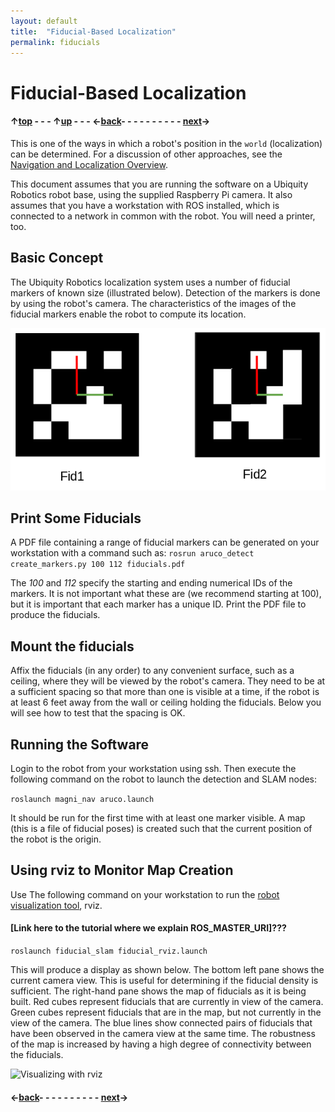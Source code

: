 ```yaml
---
layout: default
title:  "Fiducial-Based Localization"
permalink: fiducials
---
```

# Fiducial-Based Localization

#### &uarr;[top]( https://ubiquityrobotics.github.io/learn/) - - - &uarr;[up](ix_doing_more) - - - &larr;[back](rviz)- - - - - - - - - - [next](sensors)&rarr;

This is one of the ways in which a robot's position in the `world` (localization) can
be determined.  For a discussion of other approaches, see the
[Navigation and Localization Overview](../overview/overview.md).

This document assumes that you are running the software on a Ubiquity
Robotics robot base, using the supplied Raspberry Pi camera. It also assumes that you have a workstation with ROS installed, which is connected to a network in common with the robot. You will need a printer, too.

## Basic Concept

The Ubiquity Robotics localization system uses a number of fiducial markers of known size (illustrated below).  Detection of the markers
is done by using the robot's camera.  The characteristics of the images of the fiducial markers enable the robot to compute its location.

![Fiducial Markers](two_fiducials.png)

## Print Some Fiducials

A PDF file containing a range of fiducial markers can be generated on your workstation with a command such as:
```rosrun aruco_detect create_markers.py 100 112 fiducials.pdf```

The *100* and *112* specify the starting and ending numerical IDs of the
markers.  It is not important what these are (we recommend starting at 100), but it is important that each marker has a unique ID.  Print the PDF file to produce the fiducials.  
## Mount the fiducials
Affix the fiducials (in any order) to any convenient
surface, such as a ceiling, where they will be viewed by the robot's camera.
They need to be at a sufficient spacing so that more than one is visible at a time, if the robot is at least 6 feet away from the wall or ceiling holding the fiducials. Below you will see how to test that the spacing is OK.

## Running the Software
Login to the robot from your workstation using ssh.  Then execute the following command on the robot to launch the detection and SLAM nodes:

```roslaunch magni_nav aruco.launch```

It should be run for the first time with at least one marker visible.
A map (this is a file of fiducial poses) is created such that the current position of the robot is the origin.

## Using rviz to Monitor Map Creation

Use The following command on your workstation to run the
[robot visualization tool](http://wiki.ros.org/rviz), rviz.
#### [Link here to the tutorial where we explain ROS_MASTER_URI]???

```roslaunch fiducial_slam fiducial_rviz.launch```

This will produce a display as shown below.  The bottom left pane shows the
current camera view.  This is useful for determining if the fiducial density
is sufficient.  The right-hand pane shows the map of fiducials as it is being
built. Red cubes represent fiducials that are currently in view of the camera.
Green cubes represent fiducials that are in the map, but not currently
in the view of the camera. The blue lines show connected pairs of fiducials
that have been observed in the camera view at the same time.  The robustness
of the map is increased by having a high degree of connectivity between the
fiducials.

![Visualizing with rviz](fiducial_rviz.png)
#### &larr;[back](rviz)- - - - - - - - - - [next](sensors)&rarr;
 
